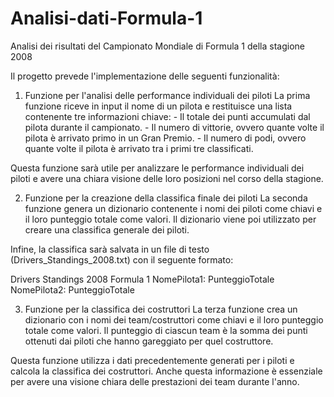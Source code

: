 # Analisi-dati-Formula-1
Analisi dei risultati del Campionato Mondiale di Formula 1 della stagione 2008


Il progetto prevede l'implementazione delle seguenti funzionalità:

1. Funzione per l'analisi delle performance individuali dei piloti
La prima funzione riceve in input il nome di un pilota e restituisce una lista contenente tre informazioni chiave: - Il totale dei punti accumulati dal pilota durante il campionato. - Il numero di vittorie, ovvero quante volte il pilota è arrivato primo in un Gran Premio. - Il numero di podi, ovvero quante volte il pilota è arrivato tra i primi tre classificati.

Questa funzione sarà utile per analizzare le performance individuali dei piloti e avere una chiara visione delle loro posizioni nel corso della stagione.

2. Funzione per la creazione della classifica finale dei piloti
La seconda funzione genera un dizionario contenente i nomi dei piloti come chiavi e il loro punteggio totale come valori. Il dizionario viene poi utilizzato per creare una classifica generale dei piloti.

Infine, la classifica sarà salvata in un file di testo (Drivers_Standings_2008.txt) con il seguente formato:

Drivers Standings 2008 Formula 1
NomePilota1: PunteggioTotale
NomePilota2: PunteggioTotale

3. Funzione per la classifica dei costruttori
La terza funzione crea un dizionario con i nomi dei team/costruttori come chiavi e il loro punteggio totale come valori. Il punteggio di ciascun team è la somma dei punti ottenuti dai piloti che hanno gareggiato per quel costruttore.

Questa funzione utilizza i dati precedentemente generati per i piloti e calcola la classifica dei costruttori. Anche questa informazione è essenziale per avere una visione chiara delle prestazioni dei team durante l'anno.
